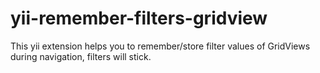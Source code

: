 yii-remember-filters-gridview
=============================

This yii extension helps you to remember/store filter values of GridViews during navigation, filters will stick.